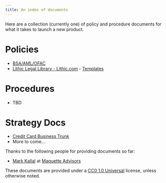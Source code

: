 ```yaml
---
title: An index of documents
---
```

Here are a collection (currently one) of policy and procedure documents for what it takes to launch a new product.

# Policies
* [BSA/AML/OFAC](bsa)
* [Lithic Legal Library - Lithic.com](https://blog.lithic.com/legal-library/) - [Templates](https://docs.lithic.com/docs/legal-templates)

# Procedures
* TBD

# Strategy Docs
* [Credit Card Business Trunk](credit-card-trunk)
* More to come...

Thanks to the following people for providing documents so far: 
* [Mark Kallal](https://www.linkedin.com/in/mkallal/) at [Maquette Advisors](https://www.maquetteadvisors.com/)


These documents are provided under a [CC0 1.0 Universal](https://creativecommons.org/publicdomain/zero/1.0/) license, unless otherwise noted.
